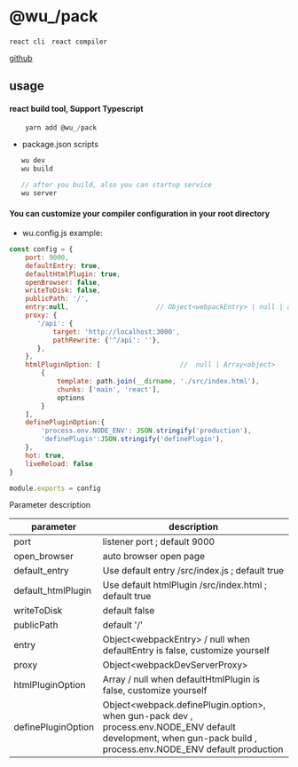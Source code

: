 # @wu_/pack
`react cli` &nbsp; `react compiler`

[github](https://github.com/shengunbaba/gun-pack)

## usage
#### react build tool, Support Typescript
```jsx
    yarn add @wu_/pack 
```

- package.json scripts
```jsx
   wu dev
   wu build

   // after you build, also you can startup service
   wu server
```


#### You can customize your compiler configuration in your root directory
- wu.config.js
example:

```jsx
const config = {
    port: 9000,                         
    defaultEntry: true,
    defaultHtmlPlugin: true,
    openBrowser: false,
    writeToDisk: false,
    publicPath: '/',
    entry:null,                      // Object<webpackEntry> | null | array<webpackEntry>
    proxy: {
       '/api': {
           target: 'http://localhost:3000',
           pathRewrite: {'^/api': ''},
       },
    },
    htmlPluginOption: [                    //  null | Array<object>
        {                   
            template: path.join(__dirname, './src/index.html'),
            chunks: ['main', 'react'],
            options
        }
    ], 
    definePluginOption:{
        'process.env.NODE_ENV': JSON.stringify('production'),
        'definePlugin':JSON.stringify('definePlugin'),
    },
    hot: true,
    liveReload: false
}

module.exports = config
```
Parameter description

|   parameter  | description  |
|  ----  | ----  |
| port  |<boolean> listener port ; default 9000 |
| open_browser  |<boolean>  auto browser open page |
| default_entry  |<boolean>  Use default entry /src/index.js ; default true |
| default_htmlPlugin  |<boolean>  Use default htmlPlugin /src/index.html ; default true |
| writeToDisk  | <boolean> default false |
| publicPath  | <string> default '/' |
| entry  | Object\<webpackEntry\> / null when defaultEntry is false, customize yourself |
| proxy  | Object\<webpackDevServerProxy\>|
| htmlPluginOption  |  Array<object> / null when defaultHtmlPlugin is false, customize yourself |
| definePluginOption  | Object\<webpack.definePlugin.option\>, when gun-pack dev , process.env.NODE_ENV default development, when gun-pack build , process.env.NODE_ENV default production|


